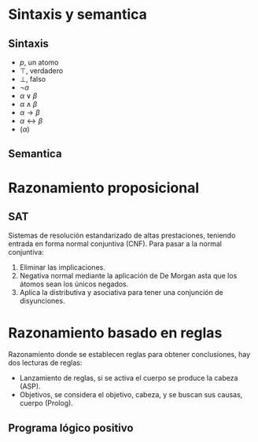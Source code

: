 # Sintaxis y semantica
## Sintaxis
- $p$, un atomo
- $\top$, verdadero
- $\bot$, falso
- $¬\alpha$
- $\alpha\vee\beta$
- $\alpha\wedge\beta$
- $\alpha\rightarrow\beta$
- $\alpha\leftrightarrow\beta$
- $(\alpha)$

## Semantica
# Razonamiento proposicional
## SAT
Sistemas de resolución estandarizado de altas prestaciones, teniendo entrada en forma normal conjuntiva (CNF).
Para pasar a la normal conjuntiva:
1. Eliminar las implicaciones.
2. Negativa normal mediante la aplicación de De Morgan asta que los átomos sean los únicos negados.
3. Aplica la distributiva y asociativa para tener una conjunción de disyunciones.

# Razonamiento basado en reglas
Razonamiento donde se establecen reglas para obtener conclusiones, hay dos lecturas de reglas:
- Lanzamiento de reglas, si se activa el cuerpo se produce la cabeza (ASP).
- Objetivos, se considera el objetivo, cabeza, y se buscan sus causas, cuerpo (Prolog).

## Programa lógico positivo

